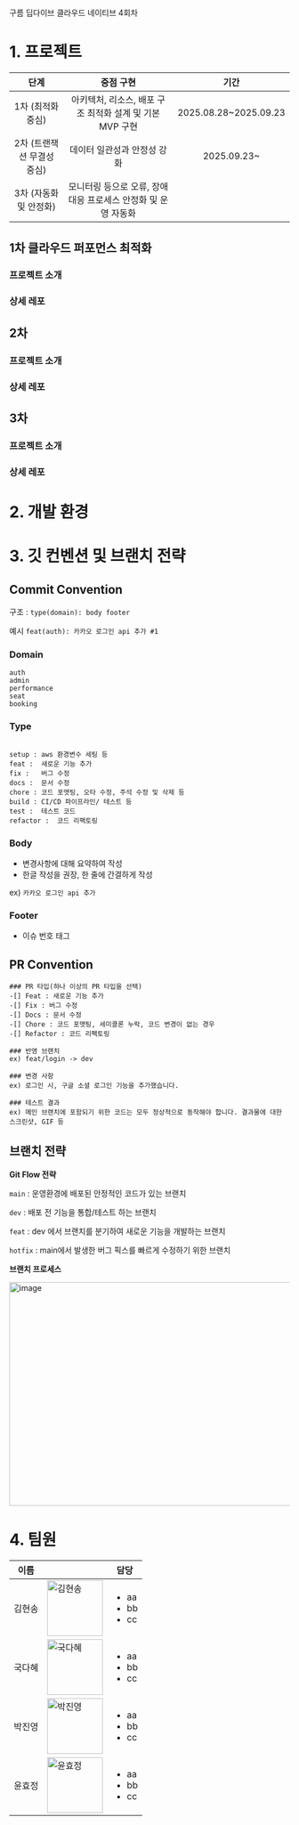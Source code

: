 # 
구름 딥다이브 클라우드 네이티브 4회차

# 1. 프로젝트

|단계|중점 구현|기간|
|:-:	|:-:	|:-:	|
|1차 (최적화 중심)|아키텍처, 리소스, 배포 구조 최적화 설계 및 기본 MVP 구현 |2025.08.28~2025.09.23|
|2차 (트랜잭션 무결성 중심)|데이터 일관성과 안정성 강화|2025.09.23~|
|3차 (자동화 및 안정화)|모니터링 등으로 오류, 장애 대응 프로세스 안정화 및 운영 자동화 ||

## 1차 클라우드 퍼포먼스 최적화
### 프로젝트 소개

### 상세 레포

## 2차 
### 프로젝트 소개
### 상세 레포

## 3차
### 프로젝트 소개
### 상세 레포

# 2. 개발 환경



# 3. 깃 컨벤션 및 브랜치 전략

## Commit Convention

구조 : `type(domain): body footer`

예시 `feat(auth): 카카오 로그인 api 추가 #1`

### Domain
```text
auth
admin
performance
seat
booking
```

### Type 

```text

setup :	aws 환경변수 세팅 등
feat :	새로운 기능 추가
fix :	버그 수정
docs :	문서 수정
chore :	코드 포맷팅, 오타 수정, 주석 수정 및 삭제 등
build :	CI/CD 파이프라인/ 테스트 등
test :	테스트 코드
refactor :	코드 리팩토링

```
### Body 
- 변경사항에 대해 요약하여 작성
- 한글 작성을 권장, 한 줄에 간결하게 작성

ex) `카카오 로그인 api 추가`
### Footer 
- 이슈 번호 태그

## PR Convention
```
### PR 타입(하나 이상의 PR 타입을 선택)
-[] Feat : 새로운 기능 추가
-[] Fix : 버그 수정
-[] Docs : 문서 수정
-[] Chore : 코드 포맷팅, 세미콜론 누락, 코드 변경이 없는 경우
-[] Refactor : 코드 리펙토링

### 반영 브랜치
ex) feat/login -> dev

### 변경 사항
ex) 로그인 시, 구글 소셜 로그인 기능을 추가했습니다.

### 테스트 결과
ex) 메인 브랜치에 포함되기 위한 코드는 모두 정상적으로 동작해야 합니다. 결과물에 대한 스크린샷, GIF 등

```

## 브랜치 전략
**Git Flow 전략**

`main` : 운영환경에 배포된 안정적인 코드가 있는 브랜치

`dev` : 배포 전 기능을 통합/테스트 하는 브랜치 

`feat` : dev 에서 브랜치를 분기하여 새로운 기능을 개발하는 브랜치

`hotfix` : main에서 발생한 버그 픽스를 빠르게 수정하기 위한 브랜치

**브랜치 프로세스**

<img width="521" height="402" alt="image" src="https://github.com/user-attachments/assets/bd52bc2a-bf4c-4248-89f6-76ab9c26fda5" />



# 4. 팀원
|이름|| 담당 |
|-----------------|-----------------|-----------------|
| 김현송    |  <img src="https://github.com/user-attachments/assets/67d80433-e382-4833-9671-6bda6a116bc5" alt="김현송" width="100"> | <ul><li>aa</li><li>bb</li><li>cc</li></ul>     |
| 국다혜   |  <img src="https://github.com/user-attachments/assets/56d20aad-2132-42b4-aa69-afa1875c1641" alt="국다혜" width="100">| <ul><li>aa</li><li>bb</li><li>cc</li></ul> |
| 박진영   |  <img src="https://github.com/user-attachments/assets/de9ff1ec-f113-43ad-921b-c565409b3598" alt="박진영" width="100">    |<ul><li>aa</li><li>bb</li><li>cc</li></ul>  |
| 윤효정    |  <img src="https://github.com/user-attachments/assets/4ccdd028-1c2f-4608-a45d-9d3bb698ade5" alt="윤효정" width="100">    | <ul><li>aa</li><li>bb</li><li>cc</li></ul>    |
